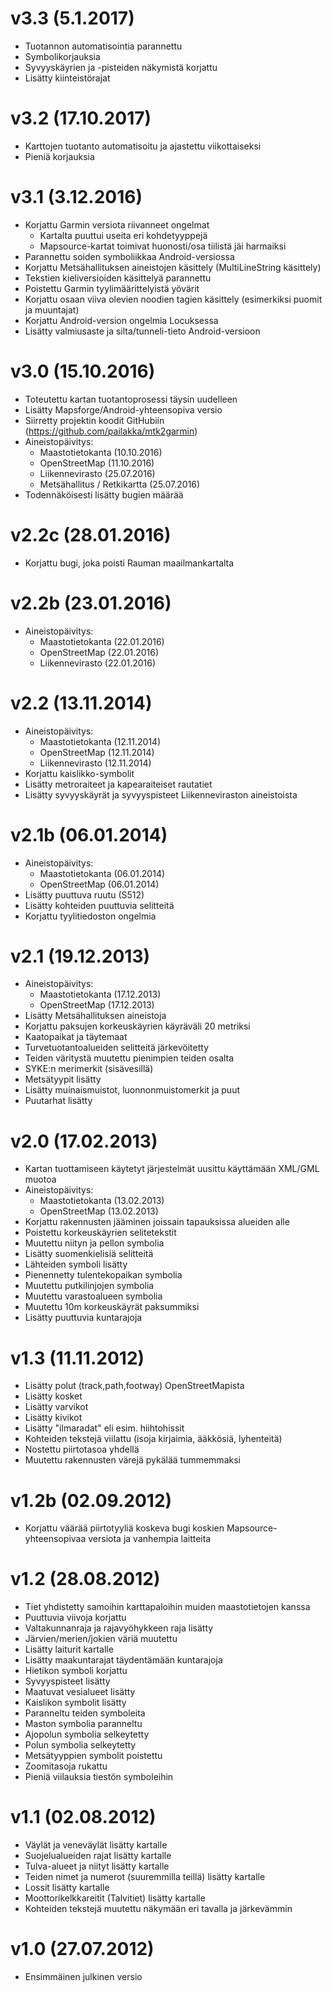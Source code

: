 v3.3 (5.1.2017)
==========================
- Tuotannon automatisointia parannettu
- Symbolikorjauksia
- Syvyyskäyrien ja -pisteiden näkymistä korjattu
- Lisätty kiinteistörajat

v3.2 (17.10.2017)
==========================
- Karttojen tuotanto automatisoitu ja ajastettu viikottaiseksi
- Pieniä korjauksia

v3.1 (3.12.2016)
==========================
- Korjattu Garmin versiota riivanneet ongelmat
    - Kartalta puuttui useita eri kohdetyyppejä
    - Mapsource-kartat toimivat huonosti/osa tiilistä jäi harmaiksi
- Parannettu soiden symboliikkaa Android-versiossa
- Korjattu Metsähallituksen aineistojen käsittely (MultiLineString käsittely)
- Tekstien kieliversioiden käsittelyä parannettu
- Poistettu Garmin tyylimäärittelyistä yövärit
- Korjattu osaan viiva olevien noodien tagien käsittely (esimerkiksi puomit ja muuntajat)
- Korjattu Android-version ongelmia Locuksessa
- Lisätty valmiusaste ja silta/tunneli-tieto Android-versioon


v3.0 (15.10.2016)
==========================
- Toteutettu kartan tuotantoprosessi täysin uudelleen
- Lisätty Mapsforge/Android-yhteensopiva versio
- Siirretty projektin koodit GitHubiin (https://github.com/pailakka/mtk2garmin)
- Aineistopäivitys:
    - Maastotietokanta (10.10.2016)
    - OpenStreetMap (11.10.2016)
    - Liikennevirasto (25.07.2016)
    - Metsähallitus / Retkikartta (25.07.2016)
- Todennäköisesti lisätty bugien määrää

v2.2c (28.01.2016)
==========================
- Korjattu bugi, joka poisti Rauman maailmankartalta

v2.2b (23.01.2016)
==========================
- Aineistopäivitys:
    - Maastotietokanta (22.01.2016)
    - OpenStreetMap (22.01.2016)
    - Liikennevirasto (22.01.2016)


v2.2 (13.11.2014)
==========================
- Aineistopäivitys:
    - Maastotietokanta (12.11.2014)
    - OpenStreetMap (12.11.2014)
    - Liikennevirasto (12.11.2014)
- Korjattu kaislikko-symbolit
- Lisätty metroraiteet ja kapearaiteiset rautatiet
- Lisätty syvyyskäyrät ja syvyyspisteet Liikenneviraston aineistoista

v2.1b (06.01.2014)
==========================
- Aineistopäivitys:
    - Maastotietokanta (06.01.2014)
    - OpenStreetMap (06.01.2014)
- Lisätty puuttuva ruutu (S512)
- Lisätty kohteiden puuttuvia selitteitä
- Korjattu tyylitiedoston ongelmia

v2.1 (19.12.2013)
==========================
- Aineistopäivitys:
    - Maastotietokanta (17.12.2013)
    - OpenStreetMap (17.12.2013)
- Lisätty Metsähallituksen aineistoja
- Korjattu paksujen korkeuskäyrien käyräväli 20 metriksi
- Kaatopaikat ja täytemaat
- Turvetuotantoalueiden selitteitä järkevöitetty
- Teiden väritystä muutettu pienimpien teiden osalta
- SYKE:n merimerkit (sisävesillä)
- Metsätyypit lisätty
- Lisätty muinaismuistot, luonnonmuistomerkit ja puut
- Puutarhat lisätty

v2.0 (17.02.2013)
==========================
- Kartan tuottamiseen käytetyt järjestelmät uusittu käyttämään XML/GML muotoa
- Aineistopäivitys:
    - Maastotietokanta (13.02.2013)
    - OpenStreetMap (13.02.2013)
- Korjattu rakennusten jääminen joissain tapauksissa alueiden alle
- Poistettu korkeuskäyrien selitetekstit
- Muutettu niityn ja pellon symbolia
- Lisätty suomenkielisiä selitteitä
- Lähteiden symboli lisätty
- Pienennetty tulentekopaikan symbolia
- Muutettu putkilinjojen symbolia
- Muutettu varastoalueen symbolia
- Muutettu 10m korkeuskäyrät paksummiksi
- Lisätty puuttuvia kuntarajoja

v1.3 (11.11.2012)
==========================
- Lisätty polut (track,path,footway) OpenStreetMapista
- Lisätty kosket
- Lisätty varvikot
- Lisätty kivikot
- Lisätty "ilmaradat" eli esim. hiihtohissit
- Kohteiden tekstejä viilattu (isoja kirjaimia, ääkkösiä, lyhenteitä)
- Nostettu piirtotasoa yhdellä
- Muutettu rakennusten värejä pykälää tummemmaksi

v1.2b (02.09.2012)
==========================
- Korjattu väärää piirtotyyliä koskeva bugi koskien Mapsource-yhteensopivaa versiota ja vanhempia laitteita

v1.2 (28.08.2012)
==========================
- Tiet yhdistetty samoihin karttapaloihin muiden maastotietojen kanssa
- Puuttuvia viivoja korjattu
- Valtakunnanraja ja rajavyöhykkeen raja lisätty
- Järvien/merien/jokien väriä muutettu
- Lisätty laiturit kartalle
- Lisätty maakuntarajat täydentämään kuntarajoja
- Hietikon symboli korjattu
- Syvyyspisteet lisätty
- Maatuvat vesialueet lisätty
- Kaislikon symbolit lisätty
- Paranneltu teiden symboleita
- Maston symbolia paranneltu
- Ajopolun symbolia selkeytetty
- Polun symbolia selkeytetty
- Metsätyyppien symbolit poistettu
- Zoomitasoja rukattu
- Pieniä viilauksia tiestön symboleihin

v1.1 (02.08.2012)
==========================
- Väylät ja veneväylät lisätty kartalle
- Suojelualueiden rajat lisätty kartalle
- Tulva-alueet ja niityt lisätty kartalle
- Teiden nimet ja numerot (suuremmilla teillä) lisätty kartalle
- Lossit lisätty kartalle
- Moottorikelkkareitit (Talvitiet) lisätty kartalle
- Kohteiden tekstejä muutettu näkymään eri tavalla ja järkevämmin

v1.0 (27.07.2012)
==========================
- Ensimmäinen julkinen versio